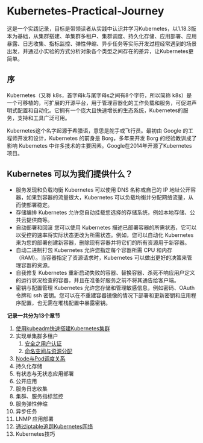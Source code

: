 # Kubernetes-Practical-Journey

这是一个实践记录，目标是带领读者从实践中认识并学习Kubernetes，以1.18.3版本为基础，从集群搭建、单集群多租户、集群调度、持久化存储、应用部署、应用暴露、日志收集、指标监控、弹性伸缩、异步任务等实际开发过程经常遇到的场景出发，并通过小实验的方式分析对象各个类型之间存在的差异，让Kubernetes更简单。

## 序

Kubernetes（又称 k8s，首字母k与尾字母s之间有8个字符，所以简称 k8s）是一个可移植的，可扩展的开源平台，用于管理容器化的工作负载和服务，可促进声明式配置和自动化。它拥有一个庞大且快速增长的生态系统，Kubernetes的服务，支持和工具广泛可用。

Kubernetes这个名字起源于希腊语，意思是舵手或飞行员。最初由 Google 的工程师开发和设计，Kubernetes 的前身是 Borg，多年来开发 Borg 的经验教训成了影响 Kubernetes 中许多技术的主要因素。Google在2014年开源了Kubernetes项目。

## Kubernetes 可以为我们提供什么？

- 服务发现和负载均衡
  Kubernetes 可以使用 DNS 名称或自己的 IP 地址公开容器，如果到容器的流量很大，Kubernetes 可以负载均衡并分配网络流量，从而使部署稳定。
- 存储编排
  Kubernetes 允许您自动挂载您选择的存储系统，例如本地存储、公共云提供商等。
- 自动部署和回滚
  您可以使用 Kubernetes 描述已部署容器的所需状态，它可以以受控的速率将实际状态更改为所需状态。例如，您可以自动化 Kubernetes 来为您的部署创建新容器，删除现有容器并将它们的所有资源用于新容器。
- 自动二进制打包
  Kubernetes 允许您指定每个容器所需 CPU 和内存（RAM）。当容器指定了资源请求时，Kubernetes 可以做出更好的决策来管理容器的资源。
- 自我修复
  Kubernetes 重新启动失败的容器、替换容器、杀死不响应用户定义的运行状况检查的容器，并且在准备好服务之前不将其通告给客户端。
- 密钥与配置管理
  Kubernetes 允许您存储和管理敏感信息，例如密码、OAuth 令牌和 ssh 密钥。您可以在不重建容器镜像的情况下部署和更新密钥和应用程序配置，也无需在堆栈配置中暴露密钥。

**记录一共分为13个章节**

1. [使用kubeadm快速搭建Kubernetes集群](1/1.md)
2. 实现单集群多租户
   1. [安全之用户认证](2/2.1.md)
   2. [命名空间与资源分配](2/2.2.md)
3. [Node与Pod调度关系](3/3.md)
4. 持久化存储
5. 有状态与无状态应用部署
6. 公开应用
7. 服务日志收集
8. 集群、服务指标监控
9. 服务弹性伸缩
10. 异步任务
11. LNMP 应用部署
12. [通过iptable追踪Kubernetes网络](12/12.md)
13. Kubernetes技巧